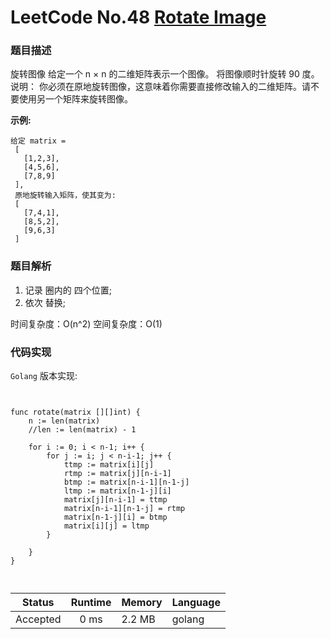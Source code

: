 # LeetCode No.48  [Rotate Image](https://leetcode.com/problems/rotate-image/)

### 题目描述

旋转图像
给定一个 n × n 的二维矩阵表示一个图像。
将图像顺时针旋转 90 度。
说明：
你必须在原地旋转图像，这意味着你需要直接修改输入的二维矩阵。请不要使用另一个矩阵来旋转图像。

**示例:**

```
给定 matrix = 
 [
   [1,2,3],
   [4,5,6],
   [7,8,9]
 ],
 原地旋转输入矩阵，使其变为:
 [
   [7,4,1],
   [8,5,2],
   [9,6,3]
 ]
```

### 题目解析
1. 记录 圈内的 四个位置;
2. 依次 替换;

时间复杂度：O(n^2)
空间复杂度：O(1)


### 代码实现

`Golang` 版本实现:

```golang


func rotate(matrix [][]int) {
	n := len(matrix)
	//len := len(matrix) - 1

	for i := 0; i < n-1; i++ {
		for j := i; j < n-i-1; j++ {
			ttmp := matrix[i][j]
			rtmp := matrix[j][n-i-1]
			btmp := matrix[n-i-1][n-1-j]
			ltmp := matrix[n-1-j][i]
			matrix[j][n-i-1] = ttmp
			matrix[n-i-1][n-1-j] = rtmp
			matrix[n-1-j][i] = btmp
			matrix[i][j] = ltmp
		}

	}
}



```

| Status | Runtime | Memory |Language|
|:-------:|:-------:|:------|:------|
|Accepted|0 ms|2.2 MB	 |golang|
